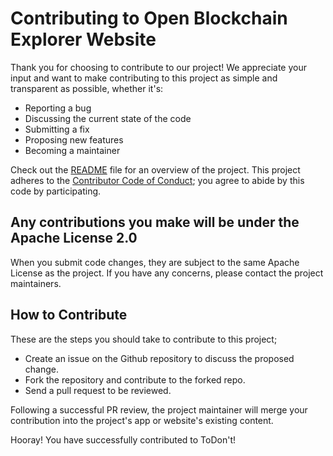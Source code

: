 # Contributing to Open Blockchain Explorer Website

Thank you for choosing to contribute to our project! We appreciate your input and want to make contributing to this project as simple and transparent as possible, whether it's:

- Reporting a bug
- Discussing the current state of the code
- Submitting a fix
- Proposing new features
- Becoming a maintainer

Check out the [README](https://github.com/open-blockchain-explorer/tnbexplorer#readme) file for an overview of the project. This project adheres to the [Contributor Code of Conduct](/.github/CODE_OF_CONDUCT.md); you agree to abide by this code by participating.

## **Any contributions you make will be under the Apache License 2.0**

When you submit code changes, they are subject to the same Apache License as the project. If you have any concerns, please contact the project maintainers.

## How to Contribute

These are the steps you should take to contribute to this project;

- Create an issue on the Github repository to discuss the proposed change.
- Fork the repository and contribute to the forked repo.
- Send a pull request to be reviewed.

Following a successful PR review, the project maintainer will merge your contribution into the project's app or website's existing content.

Hooray! You have successfully contributed to ToDon't!
